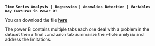 **`Time Series Analysis | Regression | Anomalies Detection | Variables Key Features in Power BI`**

You can download the file **[here](https://drive.google.com/file/d/1Af9CM0BdE-A5jNx86U1KrtPbtV51DWLI/view?usp=sharing)**

The power BI contains multiple tabs each one deal with a problem in the dataset then a final conclusion tab summarize the whole analysis and address the limitations.
